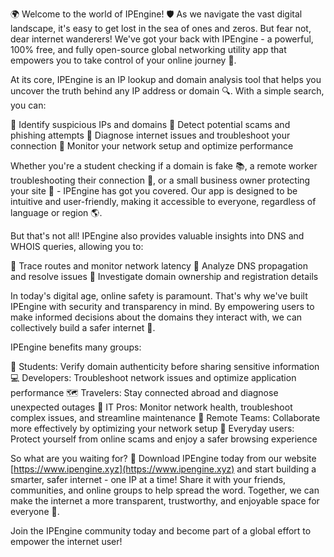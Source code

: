 🌍 Welcome to the world of IPEngine! 🛡️ As we navigate the vast digital landscape, it's easy to get lost in the sea of ones and zeros. But fear not, dear internet wanderers! We've got your back with IPEngine - a powerful, 100% free, and fully open-source global networking utility app that empowers you to take control of your online journey 📡.

At its core, IPEngine is an IP lookup and domain analysis tool that helps you uncover the truth behind any IP address or domain 🔍. With a simple search, you can:

🔹 Identify suspicious IPs and domains
🔹 Detect potential scams and phishing attempts
🔹 Diagnose internet issues and troubleshoot your connection
🔹 Monitor your network setup and optimize performance

Whether you're a student checking if a domain is fake 📚, a remote worker troubleshooting their connection 💼, or a small business owner protecting your site 🏢 - IPEngine has got you covered. Our app is designed to be intuitive and user-friendly, making it accessible to everyone, regardless of language or region 🌎.

But that's not all! IPEngine also provides valuable insights into DNS and WHOIS queries, allowing you to:

🔹 Trace routes and monitor network latency
🔹 Analyze DNS propagation and resolve issues
🔹 Investigate domain ownership and registration details

In today's digital age, online safety is paramount. That's why we've built IPEngine with security and transparency in mind. By empowering users to make informed decisions about the domains they interact with, we can collectively build a safer internet 🌟.

IPEngine benefits many groups:

🏫 Students: Verify domain authenticity before sharing sensitive information
💻 Developers: Troubleshoot network issues and optimize application performance
🗺️ Travelers: Stay connected abroad and diagnose unexpected outages
🔧 IT Pros: Monitor network health, troubleshoot complex issues, and streamline maintenance
👥 Remote Teams: Collaborate more effectively by optimizing your network setup
💼 Everyday users: Protect yourself from online scams and enjoy a safer browsing experience

So what are you waiting for? 🚀 Download IPEngine today from our website [https://www.ipengine.xyz](https://www.ipengine.xyz) and start building a smarter, safer internet - one IP at a time! Share it with your friends, communities, and online groups to help spread the word. Together, we can make the internet a more transparent, trustworthy, and enjoyable space for everyone 🌈.

Join the IPEngine community today and become part of a global effort to empower the internet user!